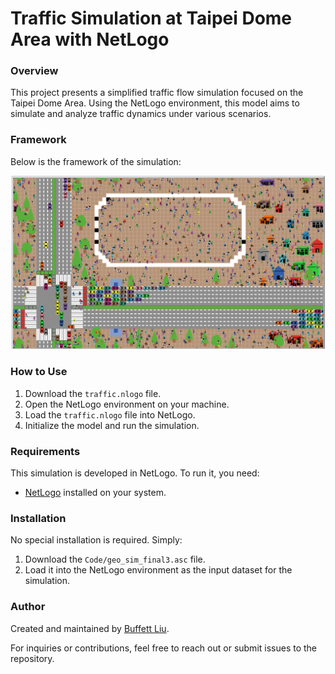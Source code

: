# Traffic Simulation at Taipei Dome Area with NetLogo

### Overview
This project presents a simplified traffic flow simulation focused on the Taipei Dome Area. Using the NetLogo environment, this model aims to simulate and analyze traffic dynamics under various scenarios.

### Framework
Below is the framework of the simulation:

![Simulation Framework](area_pic.png)

### How to Use
1. Download the `traffic.nlogo` file.
2. Open the NetLogo environment on your machine.
3. Load the `traffic.nlogo` file into NetLogo.
4. Initialize the model and run the simulation.

### Requirements
This simulation is developed in NetLogo. To run it, you need:
- [NetLogo](https://ccl.northwestern.edu/netlogo/) installed on your system.

### Installation
No special installation is required. Simply:
1. Download the `Code/geo_sim_final3.asc` file.
2. Load it into the NetLogo environment as the input dataset for the simulation.

### Author
Created and maintained by [Buffett Liu](https://github.com/buffett0323).

For inquiries or contributions, feel free to reach out or submit issues to the repository.

